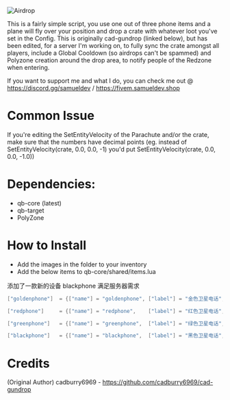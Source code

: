 
![Airdrop](https://user-images.githubusercontent.com/99494967/234674119-17976c16-517c-481a-ba35-4e92b297aa99.png)


This is a fairly simple script, you use one out of three phone items and a plane will fly over your position and drop a crate with whatever loot you've set in the Config. This is originally cad-gundrop (linked below), but has been edited, for a server I'm working on, to fully sync the crate amongst all players, include a Global Cooldown (so airdrops can't be spammed) and Polyzone creation around the drop area, to notify people of the Redzone when entering. 

If you want to support me and what I do, you can check me out @ https://discord.gg/samueldev / https://fivem.samueldev.shop

# Common Issue
If you're editing the SetEntityVelocity of the Parachute and/or the crate, make sure that the numbers have decimal points (eg. instead of SetEntityVelocity(crate, 0.0, 0.0, -1) you'd put SetEntityVelocity(crate, 0.0, 0.0, -1.0))

# Dependencies:
* qb-core (latest)
* qb-target
* PolyZone

# How to Install
- Add the images in the folder to your inventory
- Add the below items to qb-core/shared/items.lua

添加了一款新的设备   blackphone 满足服务器需求
```lua
["goldenphone"]  = {["name"] = "goldenphone", ["label"] = "金色卫星电话",	 ["weight"] = 200, 		["type"] = "item", 		["image"] = "goldenphone.png", 	["unique"] = false, 	["useable"] = true, 	["shouldClose"] = false,   ["combinable"] = nil,   ["description"] = "一种用于联系俄罗斯黑手党的通信设备."},

["redphone"]     = {["name"] = "redphone",    ["label"] = "红色卫星电话",	 ["weight"] = 200, 		["type"] = "item", 		["image"] = "redphone.png", 	["unique"] = false, 	["useable"] = true, 	["shouldClose"] = false,   ["combinable"] = nil,   ["description"] = "一种用于联系俄罗斯黑手党的通信设备."},

["greenphone"] 	 = {["name"] = "greenphone",  ["label"] = "绿色卫星电话",	 ["weight"] = 200, 		["type"] = "item", 		["image"] = "greenphone.png", 	["unique"] = false, 	["useable"] = true, 	["shouldClose"] = false,   ["combinable"] = nil,   ["description"] = "一种用于联系俄罗斯黑手党的通信设备."},

["blackphone"] 	 = {["name"] = "blackphone",  ["label"] = "黑色卫星电话",	 ["weight"] = 200, 		["type"] = "item", 		["image"] = "blackphone.png", 	["unique"] = false, 	["useable"] = true, 	["shouldClose"] = false,   ["combinable"] = nil,   ["description"] = "一种用于联系俄罗斯黑手党的通信设备."},

```

# Credits
(Original Author) cadburry6969 - https://github.com/cadburry6969/cad-gundrop
